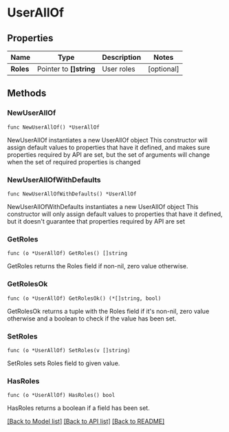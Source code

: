 # UserAllOf

## Properties

Name | Type | Description | Notes
------------ | ------------- | ------------- | -------------
**Roles** | Pointer to **[]string** | User roles | [optional] 

## Methods

### NewUserAllOf

`func NewUserAllOf() *UserAllOf`

NewUserAllOf instantiates a new UserAllOf object
This constructor will assign default values to properties that have it defined,
and makes sure properties required by API are set, but the set of arguments
will change when the set of required properties is changed

### NewUserAllOfWithDefaults

`func NewUserAllOfWithDefaults() *UserAllOf`

NewUserAllOfWithDefaults instantiates a new UserAllOf object
This constructor will only assign default values to properties that have it defined,
but it doesn't guarantee that properties required by API are set

### GetRoles

`func (o *UserAllOf) GetRoles() []string`

GetRoles returns the Roles field if non-nil, zero value otherwise.

### GetRolesOk

`func (o *UserAllOf) GetRolesOk() (*[]string, bool)`

GetRolesOk returns a tuple with the Roles field if it's non-nil, zero value otherwise
and a boolean to check if the value has been set.

### SetRoles

`func (o *UserAllOf) SetRoles(v []string)`

SetRoles sets Roles field to given value.

### HasRoles

`func (o *UserAllOf) HasRoles() bool`

HasRoles returns a boolean if a field has been set.


[[Back to Model list]](../README.md#documentation-for-models) [[Back to API list]](../README.md#documentation-for-api-endpoints) [[Back to README]](../README.md)


